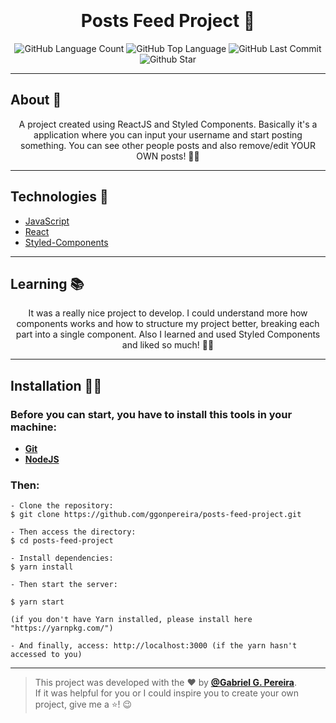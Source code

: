 <h1 align="center" style="padding-top: 20px">Posts Feed Project 🤗</h1>

<p align="center">
  <img alt="GitHub Language Count" src="https://img.shields.io/github/languages/count/ggonpereira/posts-feed-project" />
  <img alt="GitHub Top Language" src="https://img.shields.io/github/languages/top/ggonpereira/posts-feed-project" />
  <img alt="GitHub Last Commit" src="https://img.shields.io/github/last-commit/ggonpereira/posts-feed-project" />
  <img alt="Github Star" src="https://img.shields.io/github/stars/ggonpereira/posts-feed-project?style=social" />
</p>

---

<h2>About 📝</h2>

<p align="center">A project created using ReactJS and Styled Components. Basically it's a application where you can input your username and start posting something. You can see other people posts and also remove/edit YOUR OWN posts! 👊🏼</p>

---

<h2>Technologies 🚀</h2>

- [JavaScript](https://www.javascript.com/)
- [React](https://pt-br.reactjs.org/)
- [Styled-Components](https://styled-components.com/)

---

<h2>Learning 📚</h2>

<p align="center">It was a really nice project to develop. I could understand more how components works and how to structure my project better, breaking each part into a single component. Also I learned and used Styled Components and liked so much! 🙌🏼</p>

---

<h2>Installation 👨‍💻</h2>

### Before you can start, you have to install this tools in your machine:

- <b>[Git](https://git-scm.com)</b>
- <b>[NodeJS](https://nodejs.org/)</b>

### Then:

```
- Clone the repository:
$ git clone https://github.com/ggonpereira/posts-feed-project.git

- Then access the directory:
$ cd posts-feed-project

- Install dependencies:
$ yarn install

- Then start the server:

$ yarn start

(if you don't have Yarn installed, please install here "https://yarnpkg.com/")

- And finally, access: http://localhost:3000 (if the yarn hasn't accessed to you)
```

---

> This project was developed with the ❤️ by **[@Gabriel G. Pereira](https://www.linkedin.com/in/gabriel-gonçalves-pereira/)**.<br>
> If it was helpful for you or I could inspire you to create your own project, give me a ⭐! 😉
